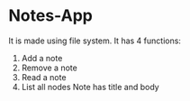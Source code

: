 # Notes-App
It is made using file system. It has 4 functions:
1. Add a note
2. Remove a note
3. Read a note
4. List all nodes
Note has title and body
